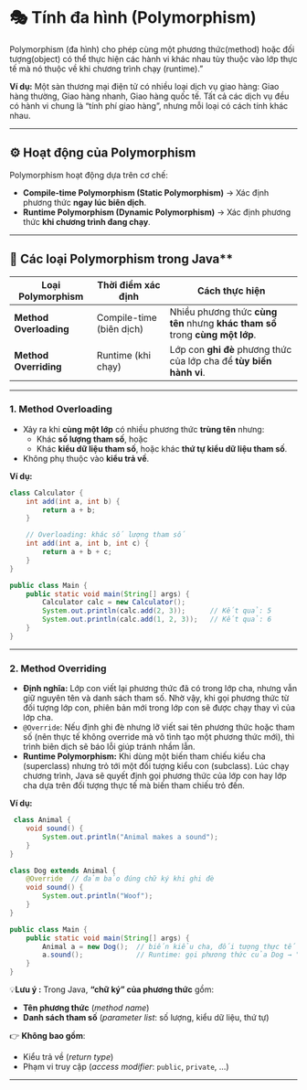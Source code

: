 # 🎭 Tính đa hình (Polymorphism)
Polymorphism (đa hình) cho phép cùng một phương thức(method) hoặc đối tượng(object) có thể thực hiện các hành vi khác nhau tùy thuộc vào lớp thực tế mà nó thuộc về khi chương trình chạy (runtime).”

**Ví dụ:** 
Một sàn thương mại điện tử có nhiều loại dịch vụ giao hàng: Giao hàng thường, Giao hàng nhanh, Giao hàng quốc tế.
Tất cả các dịch vụ đều có hành vi chung là “tính phí giao hàng”, nhưng mỗi loại có cách tính khác nhau.

---
## ⚙️ Hoạt động của Polymorphism
Polymorphism hoạt động dựa trên cơ chế:
- **Compile-time Polymorphism (Static Polymorphism)** → Xác định phương thức **ngay lúc biên dịch**.  
- **Runtime Polymorphism (Dynamic Polymorphism)** → Xác định phương thức **khi chương trình đang chạy**.

---
## 📌 Các loại Polymorphism trong Java**
|  Loại Polymorphism | Thời điểm xác định | Cách thực hiện |
|----------------------|----------------------|------------------|
| **Method Overloading** | Compile-time (biên dịch) | Nhiều phương thức **cùng tên** nhưng **khác tham số** trong **cùng một lớp**. |
| **Method Overriding**  | Runtime (khi chạy)       | Lớp con **ghi đè** phương thức của lớp cha để **tùy biến hành vi**. |

---
### 1. Method Overloading
- Xảy ra khi **cùng một lớp** có nhiều phương thức **trùng tên** nhưng:
  - Khác **số lượng tham số**, hoặc
  - Khác **kiểu dữ liệu tham số**, hoặc khác **thứ tự kiểu dữ liệu tham số**.
- Không phụ thuộc vào **kiểu trả về**.

**Ví dụ:** 
```java
class Calculator {
    int add(int a, int b) {
        return a + b;
    }

    // Overloading: khác số lượng tham số
    int add(int a, int b, int c) {
        return a + b + c;
    }
}

public class Main {
    public static void main(String[] args) {
        Calculator calc = new Calculator();
        System.out.println(calc.add(2, 3));      // Kết quả: 5
        System.out.println(calc.add(1, 2, 3));   // Kết quả: 6
    }
}
```

---
### 2. Method Overriding
- **Định nghĩa:** Lớp con viết lại phương thức đã có trong lớp cha, nhưng vẫn giữ nguyên tên và danh sách tham số.
 Nhờ vậy, khi gọi phương thức từ đối tượng lớp con, phiên bản mới trong lớp con sẽ được chạy thay vì của lớp cha.
- `@Override`: Nếu định ghi đè nhưng lỡ viết sai tên phương thức hoặc tham số (nên thực tế không override mà vô tình tạo một phương thức mới), thì trình biên dịch sẽ báo lỗi giúp tránh nhầm lẫn.
- **Runtime Polymorphism:** Khi dùng một biến tham chiếu kiểu cha (superclass) nhưng trỏ tới một đối tượng kiểu con (subclass).
 Lúc chạy chương trình, Java sẽ quyết định gọi phương thức của lớp con hay lớp cha dựa trên đối tượng thực tế mà biến tham chiếu trỏ đến.

 **Ví dụ:** 
```java
 class Animal {
    void sound() {
        System.out.println("Animal makes a sound");
    }
}

class Dog extends Animal {
    @Override  // đảm bảo đúng chữ ký khi ghi đè
    void sound() {
        System.out.println("Woof");
    }
}

public class Main {
    public static void main(String[] args) {
        Animal a = new Dog();  // biến kiểu cha, đối tượng thực tế là con
        a.sound();             // Runtime: gọi phương thức của Dog → "Woof"
    }
}
```

💡**Lưu ý :**
Trong Java, **“chữ ký” của phương thức** gồm:

- **Tên phương thức** (*method name*)  
- **Danh sách tham số** (*parameter list*: số lượng, kiểu dữ liệu, thứ tự)  

👉 **Không bao gồm**:  
- Kiểu trả về (*return type*)  
- Phạm vi truy cập (*access modifier*: `public`, `private`, …)  
---
